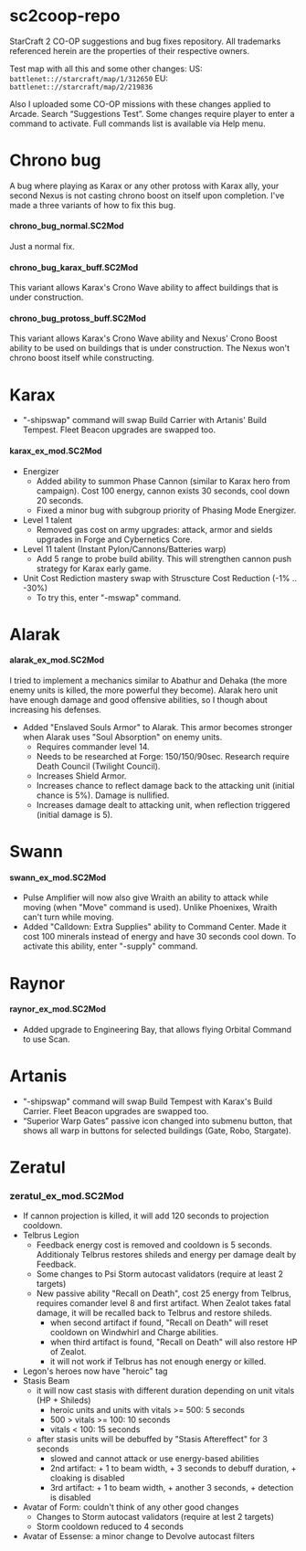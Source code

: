 # sc2coop-repo
StarCraft 2 CO-OP suggestions and bug fixes repository.
All trademarks referenced herein are the properties of their respective owners.

Test map with all this and some other changes:
US: `battlenet:://starcraft/map/1/312650`
EU: `battlenet:://starcraft/map/2/219836`

Also I uploaded some CO-OP missions with these changes applied to Arcade. Search “Suggestions Test”.
Some changes require player to enter a command to activate. Full commands list is available via Help menu.

# Chrono bug
A bug where playing as Karax or any other protoss with Karax ally, your second Nexus is not casting chrono boost on itself upon completion. I've made a three variants of how to fix this bug.

#### chrono_bug_normal.SC2Mod
Just a normal fix.

#### chrono_bug_karax_buff.SC2Mod
This variant allows Karax's Crono Wave ability to affect buildings that is under construction.

#### chrono_bug_protoss_buff.SC2Mod
This variant allows Karax's Crono Wave ability and Nexus' Crono Boost ability to be used on buildings that is under construction. The Nexus won't chrono boost itself while constructing.

# Karax
* "-shipswap" command will swap Build Carrier with Artanis' Build Tempest. Fleet Beacon upgrades are swapped too.
#### karax_ex_mod.SC2Mod
* Energizer
  * Added ability to summon Phase Cannon (similar to Karax hero from campaign). Cost 100 energy, cannon exists 30 seconds, cool down 20 seconds.
  * Fixed a minor bug with subgroup priority of Phasing Mode Energizer.
* Level 1 talent
  * Removed gas cost on army upgrades: attack, armor and sields upgrades in Forge and Cybernetics Core.
* Level 11 talent (Instant Pylon/Cannons/Batteries warp)
  * Add 5 range to probe build ability. This will strengthen cannon push strategy for Karax early game.
* Unit Cost Rediction mastery swap with Struscture Cost Reduction (-1% .. -30%)
  * To try this, enter "-mswap" command.

# Alarak
#### alarak_ex_mod.SC2Mod
I tried to implement a mechanics similar to Abathur and Dehaka (the more enemy units is killed, the more powerful they become). Alarak hero unit have enough damage and good offensive abilities, so I though about increasing his defenses.
* Added "Enslaved Souls Armor" to Alarak. This armor becomes stronger when Alarak uses "Soul Absorption" on enemy units.
  * Requires commander level 14.
  * Needs to be researched at Forge: 150/150/90sec. Research require Death Council (Twilight Council).
  * Increases Shield Armor.
  * Increases chance to reflect damage back to the attacking unit (initial chance is 5%). Damage is nullified.
  * Increases damage dealt to attacking unit, when reflection triggered (initial damage is 5).

# Swann
#### swann_ex_mod.SC2Mod
* Pulse Amplifier will now also give Wraith an ability to attack while moving (when "Move" command is used). Unlike Phoenixes, Wraith can't turn while moving.
* Added "Calldown: Extra Supplies" ability to Command Center. Made it cost 100 minerals instead of energy and have 30 seconds cool down. To activate this ability, enter "-supply" command.

# Raynor
#### raynor_ex_mod.SC2Mod
* Added upgrade to Engineering Bay, that allows flying Orbital Command to use Scan.

# Artanis
* "-shipswap" command will swap Build Tempest with Karax's Build Carrier. Fleet Beacon upgrades are swapped too.
* “Superior Warp Gates” passive icon changed into submenu button, that shows all warp in buttons for selected buildings (Gate, Robo, Stargate).

# Zeratul
### zeratul_ex_mod.SC2Mod
* If cannon projection is killed, it will add 120 seconds to projection cooldown.
* Telbrus Legion
  * Feedback energy cost is removed and cooldown is 5 seconds. Additionaly Telbrus restores shileds and energy per damage dealt by Feedback.
  * Some changes to Psi Storm autocast validators (require at least 2 targets)
  * New passive ability "Recall on Death", cost 25 energy from Telbrus, requires comander level 8 and first artifact. When Zealot takes fatal damage, it will be recalled back to Telbrus and restore shileds.
    * when second artifact if found, "Recall on Death" will reset cooldown on Windwhirl and Charge abilities.
    * when third artifact is found, "Recall on Death" will also restore HP of Zealot.
    * it will not work if Telbrus has not enough energy or killed.
* Legon's heroes now have "heroic" tag
* Stasis Beam
  * it will now cast stasis with different duration depending on unit vitals (HP + Shileds)
    * heroic units and units with vitals >= 500: 5 seconds
    * 500 > vitals >= 100: 10 seconds
    * vitals < 100: 15 seconds
  * after stasis units will be debuffed by "Stasis Aftereffect" for 3 seconds
    * slowed and cannot attack or use energy-based abilities
    * 2nd artifact: + 1 to beam width, + 3 seconds to debuff duration, + cloaking is disabled
    * 3rd artifact: + 1 to beam width, + another 3 seconds, + detection is disabled
* Avatar of Form: couldn't think of any other good changes
  * Changes to Storm autocast validators (require at lest 2 targets)
  * Storm cooldown reduced to 4 seconds
* Avatar of Essense: a minor change to Devolve autocast filters
